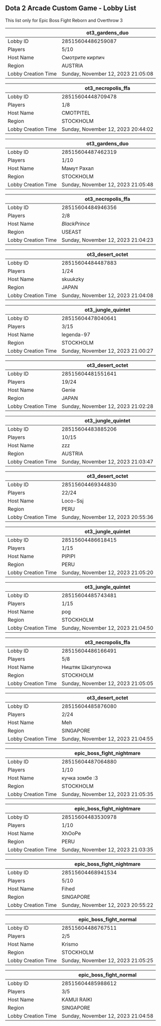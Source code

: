 ## Dota 2 Arcade Custom Game - Lobby List

This list only for Epic Boss Fight Reborn and Overthrow 3

|  | ot3_gardens_duo |
| ------ | ------ |
| Lobby ID | 28515604486259087 |
| Players | 5/10 |
| Host Name | Смотрите кирпич |
| Region | AUSTRIA |
| Lobby Creation Time | Sunday, November 12, 2023 21:05:08 |


|  | ot3_necropolis_ffa |
| ------ | ------ |
| Lobby ID | 28515604448709478 |
| Players | 1/8 |
| Host Name | CMOTPITEL |
| Region | STOCKHOLM |
| Lobby Creation Time | Sunday, November 12, 2023 20:44:02 |


|  | ot3_gardens_duo |
| ------ | ------ |
| Lobby ID | 28515604487462319 |
| Players | 1/10 |
| Host Name | Мамут Рахал |
| Region | STOCKHOLM |
| Lobby Creation Time | Sunday, November 12, 2023 21:05:48 |


|  | ot3_necropolis_ffa |
| ------ | ------ |
| Lobby ID | 28515604484946356 |
| Players | 2/8 |
| Host Name | _BlackPrince_ |
| Region | USEAST |
| Lobby Creation Time | Sunday, November 12, 2023 21:04:23 |


|  | ot3_desert_octet |
| ------ | ------ |
| Lobby ID | 28515604484487883 |
| Players | 1/24 |
| Host Name | skuukzky |
| Region | JAPAN |
| Lobby Creation Time | Sunday, November 12, 2023 21:04:08 |


|  | ot3_jungle_quintet |
| ------ | ------ |
| Lobby ID | 28515604478040641 |
| Players | 3/15 |
| Host Name | legenda-97 |
| Region | STOCKHOLM |
| Lobby Creation Time | Sunday, November 12, 2023 21:00:27 |


|  | ot3_desert_octet |
| ------ | ------ |
| Lobby ID | 28515604481551641 |
| Players | 19/24 |
| Host Name | Genie |
| Region | JAPAN |
| Lobby Creation Time | Sunday, November 12, 2023 21:02:28 |


|  | ot3_jungle_quintet |
| ------ | ------ |
| Lobby ID | 28515604483885206 |
| Players | 10/15 |
| Host Name | zzz |
| Region | AUSTRIA |
| Lobby Creation Time | Sunday, November 12, 2023 21:03:47 |


|  | ot3_desert_octet |
| ------ | ------ |
| Lobby ID | 28515604469344830 |
| Players | 22/24 |
| Host Name | Loco-Ssj |
| Region | PERU |
| Lobby Creation Time | Sunday, November 12, 2023 20:55:36 |


|  | ot3_jungle_quintet |
| ------ | ------ |
| Lobby ID | 28515604486618415 |
| Players | 1/15 |
| Host Name | PIPIPI |
| Region | PERU |
| Lobby Creation Time | Sunday, November 12, 2023 21:05:20 |


|  | ot3_jungle_quintet |
| ------ | ------ |
| Lobby ID | 28515604485743481 |
| Players | 1/15 |
| Host Name | pog |
| Region | STOCKHOLM |
| Lobby Creation Time | Sunday, November 12, 2023 21:04:50 |


|  | ot3_necropolis_ffa |
| ------ | ------ |
| Lobby ID | 28515604486166491 |
| Players | 5/8 |
| Host Name | Ништяк Шкатулочка |
| Region | STOCKHOLM |
| Lobby Creation Time | Sunday, November 12, 2023 21:05:05 |


|  | ot3_desert_octet |
| ------ | ------ |
| Lobby ID | 28515604485876080 |
| Players | 2/24 |
| Host Name | Meh |
| Region | SINGAPORE |
| Lobby Creation Time | Sunday, November 12, 2023 21:04:55 |


|  | epic_boss_fight_nightmare |
| ------ | ------ |
| Lobby ID | 28515604487064880 |
| Players | 1/10 |
| Host Name | кучка зомбе :3 |
| Region | STOCKHOLM |
| Lobby Creation Time | Sunday, November 12, 2023 21:05:35 |


|  | epic_boss_fight_nightmare |
| ------ | ------ |
| Lobby ID | 28515604483530978 |
| Players | 1/10 |
| Host Name | XhOoPe |
| Region | PERU |
| Lobby Creation Time | Sunday, November 12, 2023 21:03:35 |


|  | epic_boss_fight_nightmare |
| ------ | ------ |
| Lobby ID | 28515604468941534 |
| Players | 5/10 |
| Host Name | Fihed |
| Region | SINGAPORE |
| Lobby Creation Time | Sunday, November 12, 2023 20:55:22 |


|  | epic_boss_fight_normal |
| ------ | ------ |
| Lobby ID | 28515604486767511 |
| Players | 2/5 |
| Host Name | Krismo |
| Region | STOCKHOLM |
| Lobby Creation Time | Sunday, November 12, 2023 21:05:25 |


|  | epic_boss_fight_normal |
| ------ | ------ |
| Lobby ID | 28515604485988612 |
| Players | 3/5 |
| Host Name | KAMUI RAIKI |
| Region | SINGAPORE |
| Lobby Creation Time | Sunday, November 12, 2023 21:04:58 |


